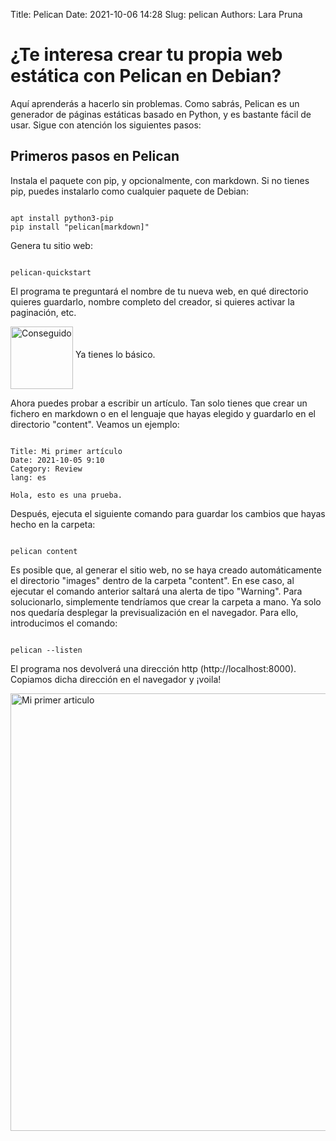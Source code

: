 Title: Pelican
Date: 2021-10-06 14:28
Slug: pelican
Authors: Lara Pruna

# ¿Te interesa crear tu propia web estática con Pelican en Debian?

Aquí aprenderás a hacerlo sin problemas. Como sabrás, Pelican es un generador de páginas estáticas basado en Python, y es bastante fácil de usar. Sigue con atención los siguientes pasos:

## Primeros pasos en Pelican

Instala el paquete con pip, y opcionalmente, con markdown. Si no tienes pip, puedes instalarlo como cualquier paquete de Debian:
<pre><code class="shell">
apt install python3-pip
pip install "pelican[markdown]"
</code></pre>

Genera tu sitio web:
<pre><code class="shell">
pelican-quickstart
</code></pre>

El programa te preguntará el nombre de tu nueva web, en qué directorio quieres guardarlo, nombre completo del creador, si quieres activar la paginación, etc.

<img src="{static}/images/yes.png" alt="Conseguido" width="100" align="middle"/>
Ya tienes lo básico.

Ahora puedes probar a escribir un artículo. Tan solo tienes que crear un fichero en markdown o en el lenguaje que hayas elegido y guardarlo en el directorio "content". Veamos un ejemplo:
<pre><code class="markdown">
Title: Mi primer artículo
Date: 2021-10-05 9:10
Category: Review
lang: es

Hola, esto es una prueba.
</code></pre>

Después, ejecuta el siguiente comando para guardar los cambios que hayas hecho en la carpeta:
<pre><code class="shell">
pelican content
</code></pre>

Es posible que, al generar el sitio web, no se haya creado automáticamente el directorio "images" dentro de la carpeta "content". En ese caso, al ejecutar el comando anterior saltará una alerta de tipo "Warning". Para solucionarlo, simplemente tendríamos que crear la carpeta a mano. Ya solo nos quedaría desplegar la previsualización en el navegador. Para ello, introducimos el comando:
<pre><code class="shell"> 
pelican --listen
</code></pre>

El programa nos devolverá una dirección http (http://localhost:8000). Copiamos dicha dirección en el navegador y ¡voila!

<img src="{static}/images/primer_articulo.png" alt="Mi primer articulo" width="700" align="middle"/>
